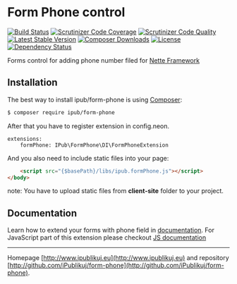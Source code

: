 # Form Phone control

[![Build Status](https://img.shields.io/travis/iPublikuj/form-phone.svg?style=flat-square)](https://travis-ci.org/iPublikuj/form-phone)
[![Scrutinizer Code Coverage](https://img.shields.io/scrutinizer/coverage/g/iPublikuj/form-phone.svg?style=flat-square)](https://scrutinizer-ci.com/g/iPublikuj/form-phone/?branch=master)
[![Scrutinizer Code Quality](https://img.shields.io/scrutinizer/g/iPublikuj/form-phone.svg?style=flat-square)](https://scrutinizer-ci.com/g/iPublikuj/form-phone/?branch=master)
[![Latest Stable Version](https://img.shields.io/packagist/v/ipub/form-phone.svg?style=flat-square)](https://packagist.org/packages/ipub/form-phone)
[![Composer Downloads](https://img.shields.io/packagist/dt/ipub/form-phone.svg?style=flat-square)](https://packagist.org/packages/ipub/form-phone)
[![License](https://img.shields.io/packagist/l/ipub/form-phone.svg?style=flat-square)](https://packagist.org/packages/ipub/form-phone)
[![Dependency Status](https://img.shields.io/versioneye/d/user/projects/5675f5361079970030000906.svg?style=flat-square)](https://www.versioneye.com/user/projects/5675f5361079970030000906)

Forms control for adding phone number filed for [Nette Framework](http://nette.org/)

## Installation

The best way to install ipub/form-phone is using  [Composer](http://getcomposer.org/):

```sh
$ composer require ipub/form-phone
```

After that you have to register extension in config.neon.

```neon
extensions:
	formPhone: IPub\FormPhone\DI\FormPhoneExtension
```

And you also need to include static files into your page:

```html
	<script src="{$basePath}/libs/ipub.formPhone.js"></script>
</body>
```

note: You have to upload static files from **client-site** folder to your project.

## Documentation

Learn how to extend your forms with phone field in [documentation](https://github.com/iPublikuj/form-phone/blob/master/docs/en/index.md).
For JavaScript part of this extension please checkout [JS documentation](https://github.com/iPublikuj/form-phone/blob/master/public/readme.md)

***
Homepage [http://www.ipublikuj.eu](http://www.ipublikuj.eu) and repository [http://github.com/iPublikuj/form-phone](http://github.com/iPublikuj/form-phone).
